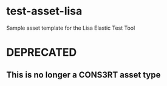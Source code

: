 # test-asset-lisa
Sample asset template for the Lisa Elastic Test Tool

# DEPRECATED

## This is no longer a CONS3RT asset type

